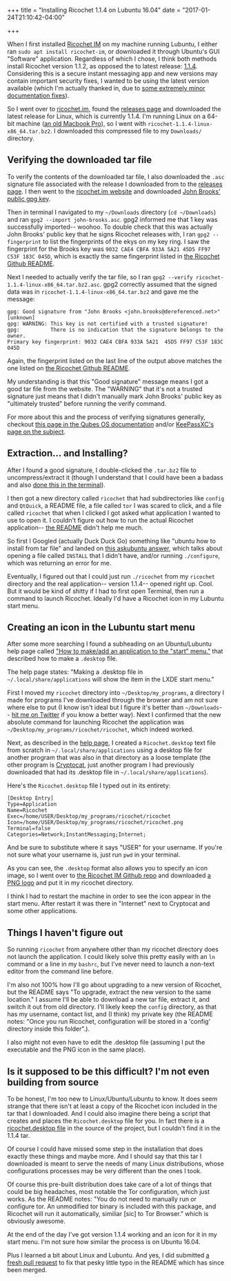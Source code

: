 +++
title = "Installing Ricochet 1.1.4 on Lubuntu 16.04"
date = "2017-01-24T21:10:42-04:00"

+++

When I first installed [Ricochet IM](https://ricochet.im/) on my machine running Lubuntu, I either ran `sudo apt install ricochet-im`, or downloaded it through Ubuntu's GUI "Software" application. Regardless of which I chose, I think both methods install Ricochet version 1.1.2, as opposed the to latest release: [1.1.4](https://github.com/ricochet-im/ricochet/releases/tag/v1.1.4). Considering this is a secure instant messaging app and new versions may contain important security fixes, I wanted to be using the latest version available (which I'm actually thanked in, due to [some extremely minor documentation fixes](https://github.com/ricochet-im/ricochet/commit/fe40045cec8bed9a735c3cecbcca6ae2276d9902)). 

<!-- more --> 

So I went over to [ricochet.im](https://ricochet.im/), found the [releases page](https://ricochet.im/releases/1.1.4/) and downloaded the latest release for Linux, which is currently 1.1.4. I'm running Linux on a 64-bit machine ([an old Macbook Pro](https://sts10.github.io/blog/2016/11/07/installing-ubuntu-on-my-old-macbook-pro/)), so I went with `ricochet-1.1.4-linux-x86_64.tar.bz2`. I downloaded this compressed file to my `Downloads/` directory.

## Verifying the downloaded tar file

To verify the contents of the downloaded tar file, I also downloaded the `.asc` signature file associated with the release I downloaded from to the [releases page](https://ricochet.im/releases/1.1.4/). I then went to the [ricochet.im website](https://ricochet.im/) and downloaded [John Brooks' public gpg key](https://ricochet.im/john-brooks.asc). 

Then in terminal I navigated to my `~/Downloads` directory (`cd ~/Downloads`) and ran `gpg2 --import john-brooks.asc`. gpg2 informed me that 1 key was successfully imported-- woohoo. To double check that this was actually John Brooks' public key that he signs Ricochet releases with, I ran `gpg2 --fingerprint` to list the fingerprints of the ekys on my key ring. I saw the fingerprint for the Brooks key was `9032 CAE4 CBFA 933A 5A21 45D5 FF97 C53F 183C 045D`, which is exactly the same fingerprint listed in [the Ricochet Github README](https://github.com/ricochet-im/ricochet#downloads). 

Next I needed to actually verify the tar file, so I ran `gpg2 --verify ricochet-1.1.4-linux-x86_64.tar.bz2.asc`. gpg2 correctly assumed that the signed data was in `ricochet-1.1.4-linux-x86_64.tar.bz2` and gave me the message:

```
gpg: Good signature from "John Brooks <john.brooks@dereferenced.net>" [unknown]
gpg: WARNING: This key is not certified with a trusted signature!
gpg:          There is no indication that the signature belongs to the owner.
Primary key fingerprint: 9032 CAE4 CBFA 933A 5A21  45D5 FF97 C53F 183C 045D
```

Again, the fingerprint listed on the last line of the output above matches the one listed on [the Ricochet Github README](https://github.com/ricochet-im/ricochet#downloads).

My understanding is that this "Good signature" message means I got a good tar file from the website. The "WARNING" that it's not a trusted signature just means that I didn't manually mark John Brooks' public key as "ultimately trusted" before running the verify command. 

For more about this and the process of verifying signatures generally, checkout [this page in the Qubes OS documentation](https://www.qubes-os.org/doc/verifying-signatures/) and/or [KeePassXC's page on the subject](https://keepassxc.org/verifying-signatures).

## Extraction... and Installing?

After I found a good signature, I double-clicked the `.tar.bz2` file to uncompress/extract it (though I understand that I could have been a badass and also [done this in the terminal](https://linuxjourney.com/lesson/compressed-archives-tar)). 

I then got a new directory called `ricochet` that had subdirectories like `config` and `QtQuick`, a README file, a file called `tor` I was scared to click, and a file called `ricochet` that when I clicked I got asked what application I wanted to use to open it. I couldn't figure out how to run the actual Ricochet application-- [the README](https://github.com/ricochet-im/ricochet/blob/master/packaging/linux-static/content/README) didn't help me much.  

So first I Googled (actually Duck Duck Go) something like "ubuntu how to install from tar file" and landed on [this askubuntu answer](https://askubuntu.com/questions/25961/how-do-i-install-a-tar-gz-or-tar-bz2-file#1030), which talks about opening a file called `INSTALL` that I didn't have, and/or running `./configure`, which was returning an error for me. 

Eventually, I figured out that I could just run `./ricochet` from my `ricochet` directory and the real application-- version 1.1.4-- opened right up. Cool. But it would be kind of shitty if I had to first open Terminal, then run a command to launch Ricochet. Ideally I'd have a Ricochet icon in my Lubuntu start menu.

## Creating an icon in the Lubuntu start menu

After some more searching I found a subheading on an Ubuntu/Lubuntu help page called ["How to make/add an application to the "start" menu."](https://help.ubuntu.com/community/Lubuntu/Windows#How_to_make.2Fadd_an_application_to_the_.22start.22_menu.) that described how to make a `.desktop` file. 

The help page states: "Making a .desktop file in `~/.local/share/applications` will show the item in the LXDE start menu."

First I moved my `ricochet` directory into `~/Desktop/my_programs`, a directory I made for programs I've downloaded through the browser and am not sure where else to put (I know isn't ideal but I figure it's better than `~/Downloads`-- [hit me on Twitter](https://twitter.com/sts10) if you know a better way). Next I confirmed that the new absolute command for launching Ricochet the application was `~/Desktop/my_programs/ricochet/ricochet`, which indeed worked. 

Next, as described in the [help page](https://help.ubuntu.com/community/Lubuntu/Windows#How_to_make.2Fadd_an_application_to_the_.22start.22_menu.), I created a `Ricochet.desktop` text file from scratch in `~/.local/share/applications` using a desktop file for another program that was also in that directory as a loose template (the other program is [Cryptocat](https://crypto.cat/), just another program I had previously downloaded that had its .desktop file in `~/.local/share/applications`).

Here's the `Ricochet.desktop` file I typed out in its entirety: 

```
[Desktop Entry]
Type=Application
Name=Ricochet
Exec=/home/USER/Desktop/my_programs/ricochet/ricochet
Icon=/home/USER/Desktop/my_programs/ricochet/ricochet.png
Terminal=false
Categories=Network;InstantMessaging;Internet;
```

And be sure to substitute where it says "USER" for your username. If you're not sure what your username is, just run `pwd` in your terminal.

As you can see, the `.desktop` format also allows you to specify an icon image, so I went over to [the Ricochet IM Github repo](https://github.com/ricochet-im/ricochet) and downloaded [a PNG logo](https://github.com/ricochet-im/ricochet/blob/master/icons/ricochet.png) and put it in my ricochet directory.  

I think I had to restart the machine in order to see the icon appear in the start menu. After restart it was there in "Internet" next to Cryptocat and some other applications. 

## Things I haven't figure out

So running `ricochet` from anywhere other than my ricochet directory does not launch the application. I could likely solve this pretty easily with an `ln` command or a line in my `bashrc`, but I've never need to launch a non-text editor from the command line before. 

I'm also not 100% how I'll go about upgrading to a new version of Ricochet, but the README says "To upgrade, extract the new version to the same location." I assume I'll be able to download a new tar file, extract it, and switch it out from old directory. I'll likely keep the `config` directory, as that has my username, contact list, and (I think) my private key (the README notes: "Once you run Ricochet, configuration will be stored in a 'config' directory inside this folder".). 

I also might not even have to edit the .desktop file (assuming I put the executable and the PNG icon in the same place). 

## Is it supposed to be this difficult? I'm not even building from source

To be honest, I'm too new to Linux/Ubuntu/Lubuntu to know. It does seem strange that there isn't at least a copy of the Ricochet icon included in the tar that I downloaded. And I could also imagine there being a script that creates and places the `Ricochet.desktop` file for you. In fact there is a [ricochet.desktop file](https://github.com/ricochet-im/ricochet/blob/master/src/ricochet.desktop) in the source of the project, but I couldn't find it in the 1.1.4 tar.

Of course I could have missed some step in the installation that does exactly these things and maybe more. And I should say that this tar I downloaded is meant to serve the needs of many Linux distributions, whose configurations processes may be very different than the ones I took. 

Of course this pre-built distribution does take care of a lot of things that could be big headaches, most notable the Tor configuration, which just works. As the README notes: "You do not need to manually run or configure tor. An unmodified tor binary is included with this package, and Ricochet will run it automatically, similiar [sic] to Tor Browser." which is obviously awesome.

At the end of the day I've got version 1.1.4 working and an icon for it in my start menu. I'm not sure how similar the process is on Ubuntu 16.04. 

Plus I learned a bit about Linux and Lubuntu. And yes, I did submitted [a fresh pull request](https://github.com/ricochet-im/ricochet/pull/521) to fix that pesky little typo in the README which has since been merged.

